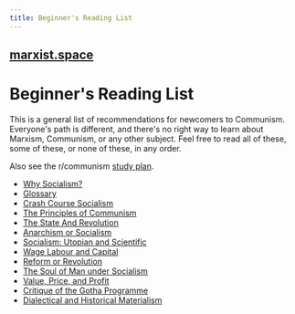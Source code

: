 ```yaml
---
title: Beginner's Reading List
---
```


## [marxist.space](https://marxist.space)

# Beginner's Reading List

This is a general list of recommendations for newcomers to Communism.
Everyone's path is different, and there's no right way to learn about Marxism, Communism, or any other subject.
Feel free to read all of these, some of these, or none of these, in any order.

Also see the r/communism
[study plan](https://www.reddit.com/r/communism/comments/wisiw/basic_marxismleninism_study_plan/).

* [Why Socialism?](https://monthlyreview.org/2009/05/01/why-socialism/)
* [Glossary](https://www.socialism101.com/dictionary)
* [Crash Course Socialism](https://github.com/dessalines/essays/blob/master/crash_course_socialism.md)
* [The Principles of Communism](https://www.marxists.org/archive/marx/works/1847/11/prin-com.htm)
* [The State And Revolution](https://www.marxists.org/archive/lenin/works/1917/staterev/)
* [Anarchism or Socialism](https://www.marxists.org/reference/archive/stalin/works/1906/12/x01.htm)
* [Socialism: Utopian and Scientific](https://www.marxists.org/archive/marx/works/1880/soc-utop/index.htm)
* [Wage Labour and Capital](https://www.marxists.org/archive/marx/works/1847/wage-labour/)
* [Reform or Revolution](https://www.marxists.org/archive/luxemburg/1900/reform-revolution/)
* [The Soul of Man under Socialism](https://www.marxists.org/reference/archive/wilde-oscar/soul-man/)
* [Value, Price, and Profit](https://www.marxists.org/archive/marx/works/1865/value-price-profit/index.htm)
* [Critique of the Gotha Programme](https://www.marxists.org/archive/marx/works/1875/gotha/)
* [Dialectical and Historical Materialism](https://www.marxists.org/reference/archive/stalin/works/1938/09.htm)
